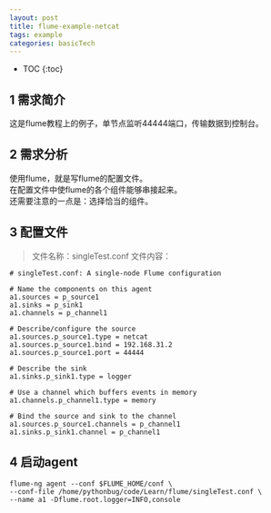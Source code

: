 ```yaml
---
layout: post
title: flume-example-netcat
tags: example
categories: basicTech
---
```


* TOC
{:toc}


## 1 需求简介
这是flume教程上的例子，单节点监听44444端口，传输数据到控制台。

## 2 需求分析
使用flume，就是写flume的配置文件。<br>
在配置文件中使flume的各个组件能够串接起来。<br>
还需要注意的一点是：选择恰当的组件。<br>

## 3 配置文件
>文件名称：singleTest.conf
>文件内容：
~~~shell
# singleTest.conf: A single-node Flume configuration

# Name the components on this agent
a1.sources = p_source1
a1.sinks = p_sink1
a1.channels = p_channel1

# Describe/configure the source
a1.sources.p_source1.type = netcat
a1.sources.p_source1.bind = 192.168.31.2
a1.sources.p_source1.port = 44444

# Describe the sink
a1.sinks.p_sink1.type = logger

# Use a channel which buffers events in memory
a1.channels.p_channel1.type = memory

# Bind the source and sink to the channel
a1.sources.p_source1.channels = p_channel1
a1.sinks.p_sink1.channel = p_channel1
~~~

## 4 启动agent
~~~shell
flume-ng agent --conf $FLUME_HOME/conf \
--conf-file /home/pythonbug/code/Learn/flume/singleTest.conf \
--name a1 -Dflume.root.logger=INFO,console
~~~